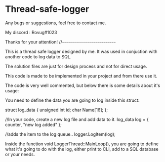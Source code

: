 # Thread-safe-logger

Any bugs or suggestions, feel free to contact me.

My discord : Rovug#1023

Thanks for your attention!
//---------------------------

This is a thread safe logger designed by me. It was used in conjuction with another code to log data to SQL.

The solution files are just for design process and not for direct usage.

This code is made to be implemented in your project and from there use it.

The code is very well commented, but below there is some details about it's usage: 

You need to define the data you are going to log inside this struct:

struct log_data
{
	unsigned int id;
	char Name[16];
};


//In your code, create a new log file and add data to it.
log_data log = { counter, "new log added" };

//adds the item to the log queue..
logger.LogItem(log);

Inside the function void LoggerThread::MainLoop(), you are going to define what it's going to do with the log, either print to CLI, add to a SQL database or your needs.

